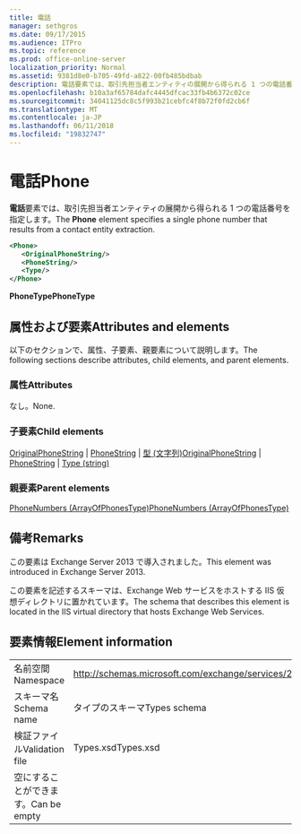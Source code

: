 ```yaml
---
title: 電話
manager: sethgros
ms.date: 09/17/2015
ms.audience: ITPro
ms.topic: reference
ms.prod: office-online-server
localization_priority: Normal
ms.assetid: 9381d8e0-b705-49fd-a822-00fb485bdbab
description: 電話要素では、取引先担当者エンティティの展開から得られる 1 つの電話番号を指定します。
ms.openlocfilehash: b10a3af65784dafc4445dfcac33fb4b6372c02ce
ms.sourcegitcommit: 34041125dc8c5f993b21cebfc4f8b72f0fd2cb6f
ms.translationtype: MT
ms.contentlocale: ja-JP
ms.lasthandoff: 06/11/2018
ms.locfileid: "19832747"
---
```

# <a name="phone"></a><span data-ttu-id="0cf41-103">電話</span><span class="sxs-lookup"><span data-stu-id="0cf41-103">Phone</span></span>

<span data-ttu-id="0cf41-104">**電話**要素では、取引先担当者エンティティの展開から得られる 1 つの電話番号を指定します。</span><span class="sxs-lookup"><span data-stu-id="0cf41-104">The **Phone** element specifies a single phone number that results from a contact entity extraction.</span></span> 
  
```XML
<Phone>
   <OriginalPhoneString/>
   <PhoneString/>
   <Type/>
</Phone>
```

 <span data-ttu-id="0cf41-105">**PhoneType**</span><span class="sxs-lookup"><span data-stu-id="0cf41-105">**PhoneType**</span></span>
## <a name="attributes-and-elements"></a><span data-ttu-id="0cf41-106">属性および要素</span><span class="sxs-lookup"><span data-stu-id="0cf41-106">Attributes and elements</span></span>

<span data-ttu-id="0cf41-107">以下のセクションで、属性、子要素、親要素について説明します。</span><span class="sxs-lookup"><span data-stu-id="0cf41-107">The following sections describe attributes, child elements, and parent elements.</span></span>
  
### <a name="attributes"></a><span data-ttu-id="0cf41-108">属性</span><span class="sxs-lookup"><span data-stu-id="0cf41-108">Attributes</span></span>

<span data-ttu-id="0cf41-109">なし。</span><span class="sxs-lookup"><span data-stu-id="0cf41-109">None.</span></span>
  
### <a name="child-elements"></a><span data-ttu-id="0cf41-110">子要素</span><span class="sxs-lookup"><span data-stu-id="0cf41-110">Child elements</span></span>

<span data-ttu-id="0cf41-111">[OriginalPhoneString](originalphonestring.md) | [PhoneString](phonestring.md) | [型 (文字列)](type-string.md)</span><span class="sxs-lookup"><span data-stu-id="0cf41-111">[OriginalPhoneString](originalphonestring.md) | [PhoneString](phonestring.md) | [Type (string)](type-string.md)</span></span>
  
### <a name="parent-elements"></a><span data-ttu-id="0cf41-112">親要素</span><span class="sxs-lookup"><span data-stu-id="0cf41-112">Parent elements</span></span>

[<span data-ttu-id="0cf41-113">PhoneNumbers (ArrayOfPhonesType)</span><span class="sxs-lookup"><span data-stu-id="0cf41-113">PhoneNumbers (ArrayOfPhonesType)</span></span>](phonenumbers-arrayofphonestype.md)
  
## <a name="remarks"></a><span data-ttu-id="0cf41-114">備考</span><span class="sxs-lookup"><span data-stu-id="0cf41-114">Remarks</span></span>

<span data-ttu-id="0cf41-115">この要素は Exchange Server 2013 で導入されました。</span><span class="sxs-lookup"><span data-stu-id="0cf41-115">This element was introduced in Exchange Server 2013.</span></span>
  
<span data-ttu-id="0cf41-116">この要素を記述するスキーマは、Exchange Web サービスをホストする IIS 仮想ディレクトリに置かれています。</span><span class="sxs-lookup"><span data-stu-id="0cf41-116">The schema that describes this element is located in the IIS virtual directory that hosts Exchange Web Services.</span></span>
  
## <a name="element-information"></a><span data-ttu-id="0cf41-117">要素情報</span><span class="sxs-lookup"><span data-stu-id="0cf41-117">Element information</span></span>

|||
|:-----|:-----|
|<span data-ttu-id="0cf41-118">名前空間</span><span class="sxs-lookup"><span data-stu-id="0cf41-118">Namespace</span></span>  <br/> |http://schemas.microsoft.com/exchange/services/2006/types  <br/> |
|<span data-ttu-id="0cf41-119">スキーマ名</span><span class="sxs-lookup"><span data-stu-id="0cf41-119">Schema name</span></span>  <br/> |<span data-ttu-id="0cf41-120">タイプのスキーマ</span><span class="sxs-lookup"><span data-stu-id="0cf41-120">Types schema</span></span>  <br/> |
|<span data-ttu-id="0cf41-121">検証ファイル</span><span class="sxs-lookup"><span data-stu-id="0cf41-121">Validation file</span></span>  <br/> |<span data-ttu-id="0cf41-122">Types.xsd</span><span class="sxs-lookup"><span data-stu-id="0cf41-122">Types.xsd</span></span>  <br/> |
|<span data-ttu-id="0cf41-123">空にすることができます。</span><span class="sxs-lookup"><span data-stu-id="0cf41-123">Can be empty</span></span>  <br/> ||
   

